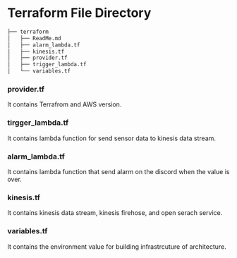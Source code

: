 # Terraform File Directory
```bash
├── terraform
│   ├── ReadMe.md
│   ├── alarm_lambda.tf
│   ├── kinesis.tf
│   ├── provider.tf
│   ├── trigger_lambda.tf
│   └── variables.tf

```
### provider.tf
It contains Terrafrom and AWS version.
### tirgger_lambda.tf
It contains lambda function for send sensor data to kinesis data stream.
### alarm_lambda.tf
It contains lambda function that send alarm on the discord when the value is over.
### kinesis.tf
It contains kinesis data stream, kinesis firehose, and open serach service.
### variables.tf
It contains the environment value for building infrastrcuture of architecture.
 
